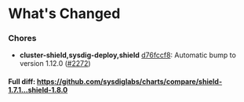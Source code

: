# What's Changed

### Chores
- **cluster-shield,sysdig-deploy,shield** [d76fccf8](https://github.com/sysdiglabs/charts/commit/d76fccf80af45038011114192624b37e81411c64): Automatic bump to version 1.12.0 ([#2272](https://github.com/sysdiglabs/charts/issues/2272))
#### Full diff: https://github.com/sysdiglabs/charts/compare/shield-1.7.1...shield-1.8.0
